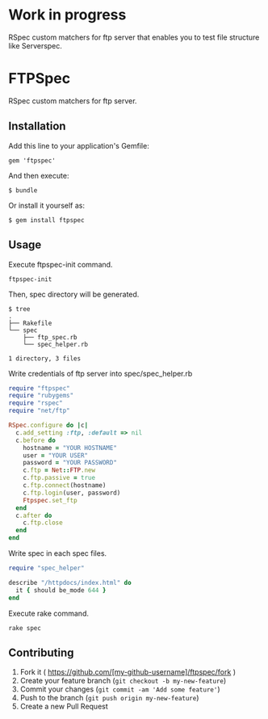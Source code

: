 # Work in progress

RSpec custom matchers for ftp server that enables you to test file structure like Serverspec.

# FTPSpec

RSpec custom matchers for ftp server.

## Installation

Add this line to your application's Gemfile:

    gem 'ftpspec'

And then execute:

    $ bundle

Or install it yourself as:

    $ gem install ftpspec

## Usage

Execute ftpspec-init command.

```
ftpspec-init
```

Then, spec directory will be generated.

```
$ tree
.
├── Rakefile
└── spec
    ├── ftp_spec.rb
    └── spec_helper.rb

1 directory, 3 files
```

Write credentials of ftp server into spec/spec_helper.rb

```ruby
require "ftpspec"
require "rubygems"
require "rspec"
require "net/ftp"

RSpec.configure do |c| 
  c.add_setting :ftp, :default => nil 
  c.before do
    hostname = "YOUR HOSTNAME"
    user = "YOUR USER"
    password = "YOUR PASSWORD"
    c.ftp = Net::FTP.new
    c.ftp.passive = true
    c.ftp.connect(hostname)
    c.ftp.login(user, password)
    Ftpspec.set_ftp
  end 
  c.after do
    c.ftp.close
  end 
end
```

Write spec in each spec files.

```ruby
require "spec_helper"

describe "/httpdocs/index.html" do
  it { should be_mode 644 }
end
```

Execute rake command.

```
rake spec
```

## Contributing

1. Fork it ( https://github.com/[my-github-username]/ftpspec/fork )
2. Create your feature branch (`git checkout -b my-new-feature`)
3. Commit your changes (`git commit -am 'Add some feature'`)
4. Push to the branch (`git push origin my-new-feature`)
5. Create a new Pull Request
